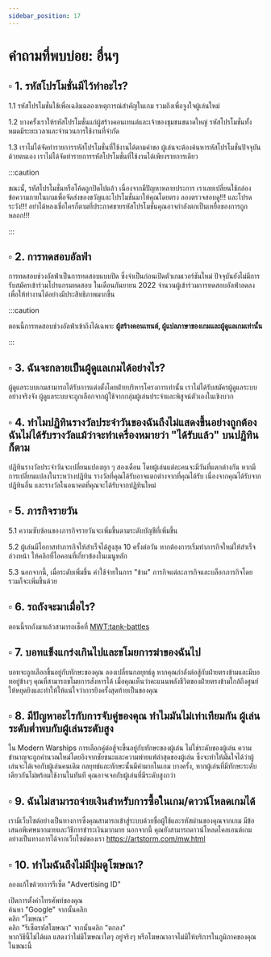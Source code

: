 ```yaml
---
sidebar_position: 17
---
```


# คำถามที่พบบ่อย: อื่นๆ

## ▫️ 1. รหัสโปรโมชั่นมีไว้ทำอะไร?  

1.1 รหัสโปรโมชั่นใช้เพื่อเฉลิมฉลองเหตุการณ์สำคัญในเกม รวมถึงเพื่อจูงใจผู้เล่นใหม่  

1.2 บางครั้งเราให้รหัสโปรโมชั่นแก่ผู้สร้างคอนเทนต์​และเจ้าของชุมชนขนาดใหญ่ รหัสโปรโมชั่นทั้งหมดมีระยะเวลาและจำนวนการใช้งานที่จำกัด  

1.3 เราไม่ได้จัดทำรายการรหัสโปรโมชั่นที่ใช้งานได้ตามคำขอ ผู้เล่นจะต้องค้นหารหัสโปรโมชั่นปัจจุบันด้วยตนเอง เราไม่ได้จัดทำรายการรหัสโปรโมชั่นที่ใช้งานได้เพียงรายการเดียว  

:::caution

ขณะนั้, รหัสโปรโมชั่นหรือโค้ดถูกปิดไปแล้ว เนื่องจากมีปัญหาหลายประการ เราเลยเปลี่ยนใช้กล่องข้อความภายในเกมเพื่อจัดส่งของขวัญ​และโปรโมชั่น​มาให้คุณโดยตรง ลองตรวจสอบดู!!! และโปรดระวัง!!!  อย่าได้หลงเชื่อใครก็ตามที่ประกาศขายรหัสโปรโมชั่น​ คุณอาจกำลังตกเป็นเหยื่อของการถูกหลอก!!! 

:::

## ▫️ 2. การทดสอบอัลฟ่า  

การทดสอบช่วงอัลฟ่าเป็นการทดสอบแบบปิด ซึ่งจำเป็นก่อนเปิดตัวเกมเวอร์ชันใหม่ ปัจจุบันยังไม่มีการรับสมัครเข้าร่วมโปรแกรมทดสอบ ในเดือนกันยายน 2022 จำนวนผู้เข้าร่วมการทดสอบอัลฟ่าลดลงเพื่อให้ทำงานได้อย่างมีประสิทธิภาพมากขึ้น  

:::caution

ตอนนี้การทดสอบช่วงอัลฟ่าเข้าถึงได้เฉพาะ **ผู้สร้างคอนเทนต์, ​ ผู้แปลภาษาของเกมและผู้ดูแลเกมเท่านั้น**

:::


## ▫️ 3. ฉันจะกลายเป็นผู้ดูแลเกมได้อย่างไร?  

ผู้ดูแลระบบเกมสามารถได้รับการแต่งตั้งโดยฝ่ายบริหารโครงการเท่านั้น เราไม่ได้รับสมัครผู้ดูแลระบบอย่างจริงจัง ผู้ดูแลระบบจะถูกเลือกจากผู้ใช้จากกลุ่มผู้เล่นประจำและพิสูจน์ตัวเองในเชิงบวก  


## ▫️ 4. ทำไมปฏิทินรางวัลประจำวันของฉันถึงไม่แสดงขึ้นอย่างถูกต้อง ฉันไม่ได้รับรางวัลแม้ว่าจะทำเครื่องหมายว่า "ได้รับแล้ว" บนปฏิทินก็ตาม  

ปฏิทินรางวัลประจำวันจะเปลี่ยนแปลงทุก ๆ สองเดือน โดยผู้เล่นแต่ละคนจะมีวันที่แตกต่างกัน หากมีการเปลี่ยนแปลงในระหว่างปฏิทิน รางวัลที่คุณได้รับอาจแตกต่างจากที่คุณได้รับ เนื่องจากคุณได้รับจากปฏิทินอื่น และรางวัลในอนาคตที่คุณจะได้รับจากปฏิทินใหม่  


## ▫️ 5. ภารกิจรายวัน  

5.1 ความซับซ้อนของภารกิจรายวันจะเพิ่มขึ้นตามระดับบัญชีที่เพิ่มขึ้น  

5.2 ผู้เล่นมีโอกาสทำภารกิจให้สำเร็จได้สูงสุด 10 ครั้งต่อวัน หากต้องการเริ่มทำภารกิจใหม่ให้สำเร็จล่วงหน้า ให้คลิกที่ไอคอนที่เกี่ยวข้องในเมนูหลัก  

5.3 นอกจากนี้, เมื่อระดับเพิ่มขึ้น ค่าใช้จ่ายในการ "ข้าม" ภารกิจแต่ละภารกิจและบล็อกภารกิจโดยรวมก็จะเพิ่มขึ้นด้วย  


## ▫️ 6. รถถังจะมาเมื่อไร?  

ตอนนี้รถถังมาแล้วสามารถเช็คที่ [ MWT:tank-battles](https://artstorm.com/en-US/tank-battles)

## ▫️ 7. บอทแข็งแกร่งเกินไปและขโมยการฆ่าของฉันไป  

บอทจะถูกเลือกขึ้นอยู่กับทักษะของคุณ ลองเปลี่ยนกลยุทธ์ดู หากคุณกำลังต่อสู้กับฝ่ายตรงข้ามและมีบอทอยู่ข้างๆ คุณที่สามารถขโมยการสังหารได้ เมื่อคุณเห็นว่าคะแนนพลังชีวิตของฝ่ายตรงข้ามใกล้ถึงศูนย์ ให้หยุดยิงและทำให้ให้แน่ใจว่าการยิงครั้งสุดท้ายเป็นของคุณ  


## ▫️ 8. มีปัญหาอะไรกับการจับคู่ของคุณ ทำไมมันไม่เท่าเทียมกัน ผู้เล่นระดับต่ำพบกับผู้เล่นระดับสูง  

ใน Modern ​Warships ​การเลือกคู่ต่อสู้จะขึ้นอยู่กับทักษะของผู้เล่น ไม่ใช่ระดับของผู้เล่น ความชำนาญจะถูกคำนวณใหม่โดยอิงจากชัยชนะและความพ่ายแพ้ล่าสุดของผู้เล่น ซึ่งจะทำให้มั่นใจได้ว่าผู้เล่นจะได้เจอกับผู้เล่นคนเดิม กลยุทธ์และทักษะนั้นมีค่ามากในเกม บางครั้ง, หากผู้เล่นที่มีทักษะระดับเดียวกันไม่พร้อมใช้งานในทันที คุณอาจเจอกับผู้เล่นที่มีระดับสูงกว่า  


## ▫️ 9. ฉันไม่สามารถจ่ายเงินสำหรับการซื้อในเกม/ดาวน์โหลดเกมได้  

เรามีเว็บไซต์อย่างเป็นทางการซึ่งคุณสามารถเข้าสู่ระบบด้วยชื่อผู้ใช้และรหัสผ่านของคุณจากเกม มีข้อเสนอพิเศษมากมายและวิธีการชำระเงินมากมาย นอกจากนี้ คุณยังสามารถดาวน์โหลดไคลเอนต์เกมอย่างเป็นทางการได้จากเว็บไซต์ของเรา https://artstorm.com/mw.html  


## ▫️ 10. ทำไมฉันถึงไม่มีปุ่มดูโฆษณา?  

ลองแก้ไขด้วยการรีเซ็ต "Advertising ID"  

เปิดการตั้งค่าโทรศัพท์ของคุณ  
ค้นหา "Google" จากนั้นคลิก  
คลิก “โฆษณา”  
คลิก "รีเซ็ตรหัสโฆษณา" จากนั้นคลิก "ตกลง"  
หากวิธีนี้ไม่ได้ผล แสดงว่าไม่มีโฆษณาใดๆ อยู่จริงๆ หรือโฆษณาอาจไม่มีให้บริการในภูมิภาคของคุณในขณะนี้
